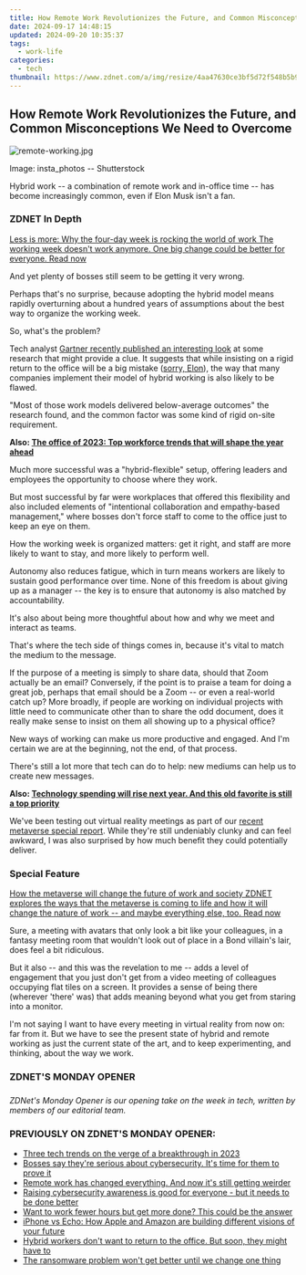 ```yaml
---
title: How Remote Work Revolutionizes the Future, and Common Misconceptions We Need to Overcome
date: 2024-09-17 14:48:15
updated: 2024-09-20 10:35:37
tags:
  - work-life
categories:
  - tech
thumbnail: https://www.zdnet.com/a/img/resize/4aa47630ce3bf5d72f548b5b96d26a212f5d7e7b/2022/05/31/a8b64750-c66c-4527-86ac-bf8a46f6c87a/remote-working-man.jpg?width=278&height=156&fit=crop&auto=webp
---
```


## How Remote Work Revolutionizes the Future, and Common Misconceptions We Need to Overcome

![remote-working.jpg](https://www.zdnet.com/a/img/resize/df33a0a357ad04c307dc2fcb2e844b47cfe1ff18/2021/11/01/15ed9dc4-4196-4699-b28c-475c40481e4c/remote-working.jpg?auto=webp&width=1280)

Image: insta\_photos -- Shutterstock

Hybrid work -- a combination of remote work and in-office time -- has become increasingly common, even if Elon Musk isn't a fan.

### **ZDNET** In Depth

[Less is more: Why the four-day week is rocking the world of work The working week doesn't work anymore. One big change could be better for everyone.  Read now](https://www.zdnet.com/article/less-is-more-why-the-four-day-week-rocking-the-world-of-work/)

And yet plenty of bosses still seem to be getting it very wrong. 

Perhaps that's no surprise, because adopting the hybrid model means rapidly overturning about a hundred years of assumptions about the best way to organize the working week. 

So, what's the problem?

Tech analyst [Gartner recently published an interesting look](https://www.gartner.com/en/articles/think-hybrid-work-doesnt-work-the-data-disagrees) at some research that might provide a clue. It suggests that while insisting on a rigid return to the office will be a big mistake ([sorry, Elon](https://www.zdnet.com/article/elon-musk-tells-twitter-staff-no-more-remote-working/)), the way that many companies implement their model of hybrid working is also likely to be flawed. 

"Most of those work models delivered below-average outcomes" the research found, and the common factor was some kind of rigid on-site requirement. 

**Also: [The office of 2023: Top workforce trends that will shape the year ahead](https://www.zdnet.com/article/what-to-expect-in-the-office-next-year-top-work-trends-to-watch-out-for-in-2023/)**

Much more successful was a "hybrid-flexible" setup, offering leaders and employees the opportunity to choose where they work. 

But most successful by far were workplaces that offered this flexibility and also included elements of "intentional collaboration and empathy-based management," where bosses don't force staff to come to the office just to keep an eye on them.

How the working week is organized matters: get it right, and staff are more likely to want to stay, and more likely to perform well.

Autonomy also reduces fatigue, which in turn means workers are likely to sustain good performance over time. None of this freedom is about giving up as a manager -- the key is to ensure that autonomy is also matched by accountability.

It's also about being more thoughtful about how and why we meet and interact as teams. 

That's where the tech side of things comes in, because it's vital to match the medium to the message.

If the purpose of a meeting is simply to share data, should that Zoom actually be an email? Conversely, if the point is to praise a team for doing a great job, perhaps that email should be a Zoom -- or even a real-world catch up? More broadly, if people are working on individual projects with little need to communicate other than to share the odd document, does it really make sense to insist on them all showing up to a physical office? 

New ways of working can make us more productive and engaged. And I'm certain we are at the beginning, not the end, of that process. 

There's still a lot more that tech can do to help: new mediums can help us to create new messages. 

**Also: [Technology spending will rise next year. And this old favorite is still a top priority](https://www.zdnet.com/article/technology-spending-will-rise-next-year-and-this-old-favourite-is-still-a-top-priority/)**

We've been testing out virtual reality meetings as part of our [recent metaverse special report](https://www.zdnet.com/article/meet-the-companies-that-will-shape-the-metaverse/). While they're still undeniably clunky and can feel awkward, I was also surprised by how much benefit they could potentially deliver.

### Special Feature

[How the metaverse will change the future of work and society ZDNET explores the ways that the metaverse is coming to life and how it will change the nature of work -- and maybe everything else, too.  Read now](https://www.zdnet.com/topic/how-the-metaverse-will-change-the-future-of-work-and-society/)

Sure, a meeting with avatars that only look a bit like your colleagues, in a fantasy meeting room that wouldn't look out of place in a Bond villain's lair, does feel a bit ridiculous. 

But it also -- and this was the revelation to me -- adds a level of engagement that you just don't get from a video meeting of colleagues occupying flat tiles on a screen. It provides a sense of being there (wherever 'there' was) that adds meaning beyond what you get from staring into a monitor. 

I'm not saying I want to have every meeting in virtual reality from now on: far from it. But we have to see the present state of hybrid and remote working as just the current state of the art, and to keep experimenting, and thinking, about the way we work.

### **ZDNET'S MONDAY OPENER** 

### 

_ZDNet's Monday Opener is our opening take on the week in tech, written by members of our editorial team._ 

### **PREVIOUSLY ON ZDNET'S MONDAY OPENER:**

* [Three tech trends on the verge of a breakthrough in 2023](https://www.zdnet.com/article/three-tech-trends-on-the-verge-of-a-breakthrough-in-2023/)
* [Bosses say they're serious about cybersecurity. It's time for them to prove it](https://www.zdnet.com/article/bosses-say-theyre-serious-about-cybersecurity-its-time-for-them-to-prove-it/)
* [Remote work has changed everything. And now it's still getting weirder](https://www.zdnet.com/article/remote-work-has-changed-everything-and-its-still-getting-weirder/)
* [Raising cybersecurity awareness is good for everyone - but it needs to be done better](https://www.zdnet.com/article/raising-cybersecurity-awareness-is-good-for-everyone-but-it-needs-to-be-done-better/)
* [Want to work fewer hours but get more done? This could be the answer](https://www.zdnet.com/article/the-four-day-workweek-why-now-is-the-best-time-to-try-something-radically-and-new/)
* [iPhone vs Echo: How Apple and Amazon are building different visions of your future](https://www.zdnet.com/article/apple-and-amazon-have-different-visions-of-the-future-neither-is-totally-right/)
* [Hybrid workers don't want to return to the office. But soon, they might have to](https://www.zdnet.com/article/hybrid-workers-dont-want-to-return-to-the-office-but-soon-they-might-have-to/)
* [The ransomware problem won't get better until we change one thing](https://www.zdnet.com/article/the-ransomware-problem-wont-get-better-until-we-change-one-thing/)

<ins class="adsbygoogle"
     style="display:block"
     data-ad-format="autorelaxed"
     data-ad-client="ca-pub-7571918770474297"
     data-ad-slot="1223367746"></ins>



<ins class="adsbygoogle"
     style="display:block"
     data-ad-client="ca-pub-7571918770474297"
     data-ad-slot="8358498916"
     data-ad-format="auto"
     data-full-width-responsive="true"></ins>
